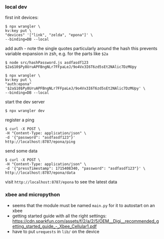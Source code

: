 ### local dev
first init devices:

```
$ npx wrangler \
kv:key put \
"devices" '["link", "zelda", "epona"]' \
--binding=DB --local
```

add auth - note the single quotes particularly around the hash
this prevents variable expansion in zsh, e.g. for the parts like `$2a`

```
$ node src/hashPassword.js asdfasdf123
$2a$10$Py8UruAPFBngNLr7FFpaLeJ/9o4Vx3I6T6zd5sEt2NAlic7DzMUpy

$ npx wrangler \
kv:key put \
"auth:epona" '$2a$10$Py8UruAPFBngNLr7FFpaLeJ/9o4Vx3I6T6zd5sEt2NAlic7DzMUpy' \
--binding=DB --local
```

start the dev server
```
$ npx wrangler dev
```

register a ping
```
$ curl -X POST \
-H "Content-Type: application/json" \
-d '{"password": "asdfasdf123"}'
http://localhost:8787/epona/ping
```

send some data
```
$ curl -X POST \
-H "Content-Type: application/json" \
-d '{"pressTimestamp": 1715408340, "password": "asdfasdf123"}' \
http://localhost:8787/epona/data
```

visit `http://localhost:8787/epona` to see the latest data


### xbee and micropython
- seems that the module must be named `main.py` for it to autostart on an xbee
- getting started guide with all the right settings:
https://cdn.sparkfun.com/assets/f/2/a/2/5/OEM__Digi__recommended_getting_started_guide_-_Xbee_Cellular1.pdf
- have to put `urequests` in `lib/` on the device
